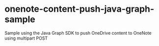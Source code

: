 # onenote-content-push-java-graph-sample
Sample using the Java Graph SDK to push OneDrive content to OneNote using multipart POST
